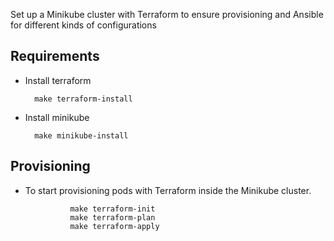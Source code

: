 

Set up a Minikube cluster with Terraform to ensure provisioning and Ansible for different kinds of configurations

## Requirements


- Install terraform


        make terraform-install

- Install minikube

        make minikube-install

## Provisioning

- To start provisioning pods with Terraform inside the Minikube cluster.
               
                make terraform-init
                make terraform-plan 
                make terraform-apply